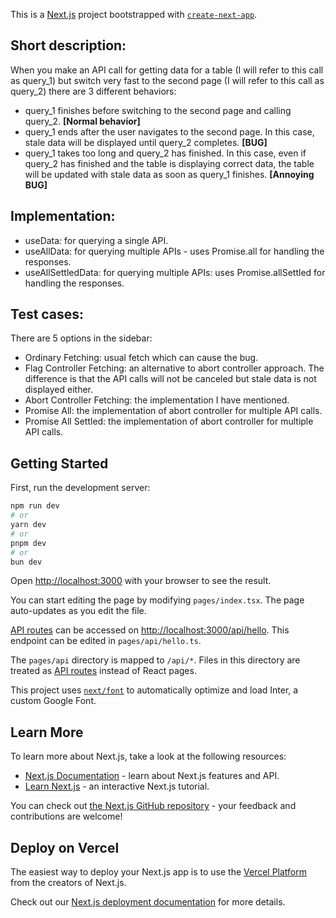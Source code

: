 This is a [Next.js](https://nextjs.org/) project bootstrapped with [`create-next-app`](https://github.com/vercel/next.js/tree/canary/packages/create-next-app).

## Short description:
When you make an API call for getting data for a table (I will refer to this call as query_1) but switch very fast to the second page (I will refer to this call as query_2) there are 3 different behaviors:
- query_1 finishes before switching to the second page and calling query_2. **[Normal behavior]**
- query_1 ends after the user navigates to the second page. In this case, stale data will be displayed until query_2 completes. **[BUG]**
- query_1 takes too long and query_2 has finished. In this case, even if query_2 has finished and the table is displaying correct data, the table will be updated with stale data as soon as query_1 finishes. **[Annoying BUG]**

## Implementation:
- useData: for querying a single API.
- useAllData: for querying multiple APIs - uses Promise.all for handling the responses.
- useAllSettledData: for querying multiple APIs: uses Promise.allSettled for handling the responses.

## Test cases:
There are 5 options in the sidebar:
- Ordinary Fetching: usual fetch which can cause the bug.
- Flag Controller Fetching: an alternative to abort controller approach. The difference is that the API calls will not be canceled but stale data is not displayed either.
- Abort Controller Fetching: the implementation I have mentioned.
- Promise All: the implementation of abort controller for multiple API calls.
- Promise All Settled: the implementation of abort controller for multiple API calls.

## Getting Started

First, run the development server:

```bash
npm run dev
# or
yarn dev
# or
pnpm dev
# or
bun dev
```

Open [http://localhost:3000](http://localhost:3000) with your browser to see the result.

You can start editing the page by modifying `pages/index.tsx`. The page auto-updates as you edit the file.

[API routes](https://nextjs.org/docs/api-routes/introduction) can be accessed on [http://localhost:3000/api/hello](http://localhost:3000/api/hello). This endpoint can be edited in `pages/api/hello.ts`.

The `pages/api` directory is mapped to `/api/*`. Files in this directory are treated as [API routes](https://nextjs.org/docs/api-routes/introduction) instead of React pages.

This project uses [`next/font`](https://nextjs.org/docs/basic-features/font-optimization) to automatically optimize and load Inter, a custom Google Font.

## Learn More

To learn more about Next.js, take a look at the following resources:

- [Next.js Documentation](https://nextjs.org/docs) - learn about Next.js features and API.
- [Learn Next.js](https://nextjs.org/learn) - an interactive Next.js tutorial.

You can check out [the Next.js GitHub repository](https://github.com/vercel/next.js/) - your feedback and contributions are welcome!

## Deploy on Vercel

The easiest way to deploy your Next.js app is to use the [Vercel Platform](https://vercel.com/new?utm_medium=default-template&filter=next.js&utm_source=create-next-app&utm_campaign=create-next-app-readme) from the creators of Next.js.

Check out our [Next.js deployment documentation](https://nextjs.org/docs/deployment) for more details.
